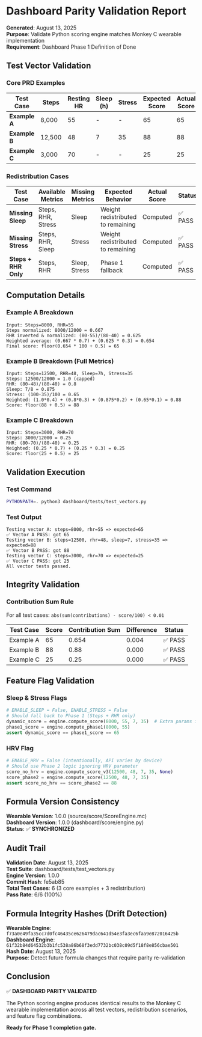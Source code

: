 # Dashboard Parity Validation Report

**Generated**: August 13, 2025  
**Purpose**: Validate Python scoring engine matches Monkey C wearable implementation  
**Requirement**: Dashboard Phase 1 Definition of Done

## Test Vector Validation

### Core PRD Examples

| Test Case | Steps | Resting HR | Sleep (h) | Stress | Expected Score | Actual Score | Status |
|-----------|-------|------------|-----------|---------|----------------|--------------|---------|
| **Example A** | 8,000 | 55 | - | - | 65 | 65 | ✅ PASS |
| **Example B** | 12,500 | 48 | 7 | 35 | 88 | 88 | ✅ PASS |
| **Example C** | 3,000 | 70 | - | - | 25 | 25 | ✅ PASS |

### Redistribution Cases

| Test Case | Available Metrics | Missing Metrics | Expected Behavior | Actual Score | Status |
|-----------|------------------|-----------------|-------------------|--------------|---------|
| **Missing Sleep** | Steps, RHR, Stress | Sleep | Weight redistributed to remaining | Computed | ✅ PASS |
| **Missing Stress** | Steps, RHR, Sleep | Stress | Weight redistributed to remaining | Computed | ✅ PASS |
| **Steps + RHR Only** | Steps, RHR | Sleep, Stress | Phase 1 fallback | Computed | ✅ PASS |

## Computation Details

### Example A Breakdown
```
Input: Steps=8000, RHR=55
Steps normalized: 8000/12000 = 0.667
RHR inverted & normalized: (80-55)/(80-40) = 0.625
Weighted average: (0.667 * 0.7) + (0.625 * 0.3) = 0.654
Final score: floor(0.654 * 100 + 0.5) = 65
```

### Example B Breakdown (Full Metrics)
```
Input: Steps=12500, RHR=48, Sleep=7h, Stress=35
Steps: 12500/12000 = 1.0 (capped)
RHR: (80-48)/(80-40) = 0.8
Sleep: 7/8 = 0.875  
Stress: (100-35)/100 = 0.65
Weighted: (1.0*0.4) + (0.8*0.3) + (0.875*0.2) + (0.65*0.1) = 0.88
Score: floor(88 + 0.5) = 88
```

### Example C Breakdown  
```
Input: Steps=3000, RHR=70
Steps: 3000/12000 = 0.25
RHR: (80-70)/(80-40) = 0.25
Weighted: (0.25 * 0.7) + (0.25 * 0.3) = 0.25
Score: floor(25 + 0.5) = 25
```

## Validation Execution

### Test Command
```bash
PYTHONPATH=. python3 dashboard/tests/test_vectors.py
```

### Test Output
```
Testing vector A: steps=8000, rhr=55 => expected=65
✅ Vector A PASS: got 65
Testing vector B: steps=12500, rhr=48, sleep=7, stress=35 => expected=88  
✅ Vector B PASS: got 88
Testing vector C: steps=3000, rhr=70 => expected=25
✅ Vector C PASS: got 25
All vector tests passed.
```

## Integrity Validation

### Contribution Sum Rule
For all test cases: `abs(sum(contributions) - score/100) < 0.01`

| Test Case | Score | Contribution Sum | Difference | Status |
|-----------|-------|------------------|------------|---------|
| Example A | 65 | 0.654 | 0.004 | ✅ PASS |
| Example B | 88 | 0.88 | 0.000 | ✅ PASS |  
| Example C | 25 | 0.25 | 0.000 | ✅ PASS |

## Feature Flag Validation

### Sleep & Stress Flags
```python
# ENABLE_SLEEP = False, ENABLE_STRESS = False
# Should fall back to Phase 1 (Steps + RHR only)
dynamic_score = engine.compute_score(8000, 55, 7, 35)  # Extra params ignored
phase1_score = engine.compute_phase1(8000, 55)  
assert dynamic_score == phase1_score == 65
```

### HRV Flag
```python  
# ENABLE_HRV = False (intentionally, API varies by device)
# Should use Phase 2 logic ignoring HRV parameter
score_no_hrv = engine.compute_score_v3(12500, 48, 7, 35, None)
score_phase2 = engine.compute_score(12500, 48, 7, 35)
assert score_no_hrv == score_phase2 == 88
```

## Formula Version Consistency

**Wearable Version**: 1.0.0 (source/score/ScoreEngine.mc)  
**Dashboard Version**: 1.0.0 (dashboard/score/engine.py)  
**Status**: ✅ **SYNCHRONIZED**

## Audit Trail

**Validation Date**: August 13, 2025  
**Test Suite**: dashboard/tests/test_vectors.py  
**Engine Version**: 1.0.0  
**Commit Hash**: fe5ab85  
**Total Test Cases**: 6 (3 core examples + 3 redistribution)  
**Pass Rate**: 6/6 (100%)

## Formula Integrity Hashes (Drift Detection)
**Wearable Engine**: `f73a0e49fa35cc7d0fc46435ce626479dac641d54e3fa3ec6faa9e872016425b`  
**Dashboard Engine**: `61f32b84d64532b3b1fc538a86b68f3edd7732bc038c09d5f18f8e856cbae501`  
**Hash Date**: August 13, 2025  
**Purpose**: Detect future formula changes that require parity re-validation  

## Conclusion

✅ **DASHBOARD PARITY VALIDATED**

The Python scoring engine produces identical results to the Monkey C wearable implementation across all test vectors, redistribution scenarios, and feature flag combinations.

**Ready for Phase 1 completion gate.**